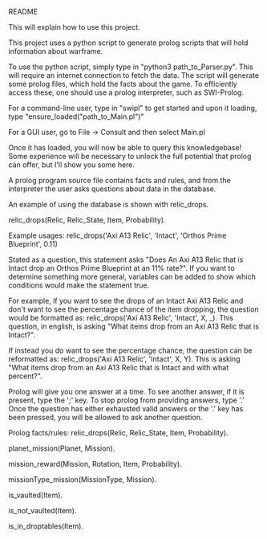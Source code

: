 README

This will explain how to use this project.

This project uses a python script to generate prolog scripts that will 
hold information about warframe.

To use the python script, simply type in "python3 path_to_Parser.py".
This will require an internet connection to fetch the data.
The script will generate some prolog files, which hold the facts about the game.
To efficiently access these, one should use a prolog interpreter, such as SWI-Prolog.

For a command-line user, type in "swipl" to get started and upon it loading, type "ensure_loaded("path_to_Main.pl")"

For a GUI user, go to File -> Consult and then select Main.pl

Once it has loaded, you will now be able to query this knowledgebase! Some experience will be necessary 
to unlock the full potential that prolog can offer, but I'll show you some here.

A prolog program source file contains facts and rules, and from the interpreter the user asks questions about data in the database.

An example of using the database is shown with relic_drops.

relic_drops(Relic, Relic_State, Item, Probability).

Example usages:
relic_drops('Axi A13 Relic', 'Intact', 'Orthos Prime Blueprint', 0.11)

Stated as a question, this statement asks "Does An Axi A13 Relic that is Intact drop an Orthos Prime Blueprint at an 11% rate?".
If you want to determine something more general, variables can be added to show which conditions would make the statement true.

For example, if you want to see the drops of an Intact Axi A13 Relic and don't want to see the percentage chance of the item dropping,
the question would be formatted as: relic_drops('Axi A13 Relic', 'Intact', X, _).
This question, in english, is asking "What items drop from an Axi A13 Relic that is Intact?".

If instead you do want to see the percentage chance, the question can be reformatted as:
relic_drops('Axi A13 Relic', 'Intact', X, Y).
This is asking "What items drop from an Axi A13 Relic that is Intact and with what percent?". 

Prolog will give you one answer at a time. To see another answer, if it is present, type the ';' key. To stop prolog from providing answers,
type '.' Once the question has either exhausted valid answers or the '.' key has been pressed, you will be allowed to ask another question.

Prolog facts/rules:
relic_drops(Relic, Relic_State, Item, Probability).

planet_mission(Planet, Mission).

mission_reward(Mission, Rotation, Item, Probability).

missionType_mission(MissionType, Mission).

is_vaulted(Item).

is_not_vaulted(Item).

is_in_droptables(Item).
